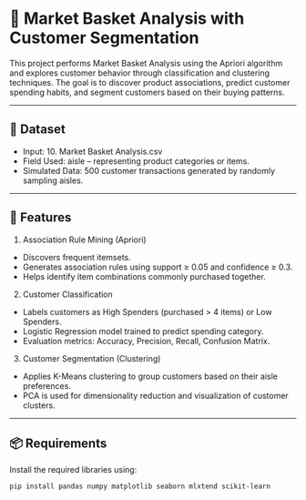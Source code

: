 # 🛒 Market Basket Analysis with Customer Segmentation

This project performs Market Basket Analysis using the Apriori algorithm and explores customer behavior through classification and clustering techniques. The goal is to discover product associations, predict customer spending habits, and segment customers based on their buying patterns.

---

## 📁 Dataset

- Input: 10. Market Basket Analysis.csv
- Field Used: aisle – representing product categories or items.
- Simulated Data: 500 customer transactions generated by randomly sampling aisles.

---

## 🚀 Features

1. Association Rule Mining (Apriori)
- Discovers frequent itemsets.
- Generates association rules using support ≥ 0.05 and confidence ≥ 0.3.
- Helps identify item combinations commonly purchased together.

2. Customer Classification
- Labels customers as High Spenders (purchased > 4 items) or Low Spenders.
- Logistic Regression model trained to predict spending category.
- Evaluation metrics: Accuracy, Precision, Recall, Confusion Matrix.

3. Customer Segmentation (Clustering)
- Applies K-Means clustering to group customers based on their aisle preferences.
- PCA is used for dimensionality reduction and visualization of customer clusters.

---

## 📦 Requirements

Install the required libraries using:

```bash
pip install pandas numpy matplotlib seaborn mlxtend scikit-learn
